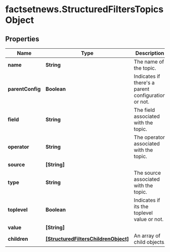 # factsetnews.StructuredFiltersTopicsObject

## Properties

Name | Type | Description | Notes
------------ | ------------- | ------------- | -------------
**name** | **String** | The name of the topic. | 
**parentConfig** | **Boolean** | Indicates if there&#39;s a parent configuration or not. | [optional] 
**field** | **String** | The field associated with the topic. | [optional] 
**operator** | **String** | The operator associated with the topic. | [optional] 
**source** | **[String]** |  | [optional] 
**type** | **String** | The source associated with the topic. | [optional] 
**toplevel** | **Boolean** | Indicates if its the toplevel value or not. | [optional] 
**value** | **[String]** |  | [optional] 
**children** | [**[StructuredFiltersChildrenObject]**](StructuredFiltersChildrenObject.md) | An array of child objects. | [optional] 


